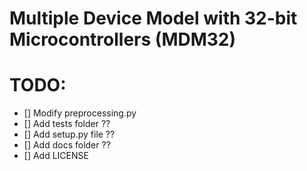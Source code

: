 # Multiple Device Model with 32-bit Microcontrollers (MDM32)

# TODO:
- [] Modify preprocessing.py
- [] Add tests folder ??
- [] Add setup.py file ??
- [] Add docs folder ??
- [] Add LICENSE
